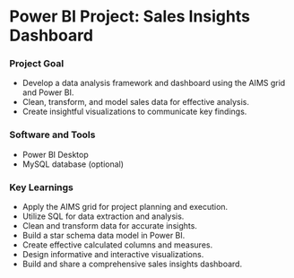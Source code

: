 # Power BI Project: Sales Insights Dashboard #

### Project Goal  ###
- Develop a data analysis framework and dashboard using the AIMS grid and Power BI.
- Clean, transform, and model sales data for effective analysis.
- Create insightful visualizations to communicate key findings.

### Software and Tools  ###

- Power BI Desktop
- MySQL database (optional)


### Key Learnings  ###

- Apply the AIMS grid for project planning and execution.
- Utilize SQL for data extraction and analysis.
- Clean and transform data for accurate insights.
- Build a star schema data model in Power BI.
- Create effective calculated columns and measures.
- Design informative and interactive visualizations.
- Build and share a comprehensive sales insights dashboard.

